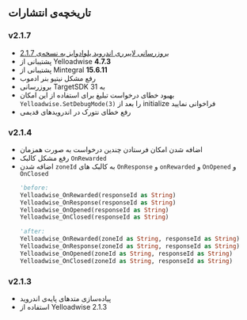 ## تاریخچه‌ی انتشارات


### v2.1.7
- [بروزرسانی لایبرری اندروید یلوادوایز به نسخه‌ی 2.1.7](https://docs.irancell.ir/plus-sdk/android/main/#v217---20220328) 
- پشتیبانی از Yelloadwise **4.7.3**
- پشتیبانی از Mintegral **15.6.11**
- رفع مشکل نیتیو بنر ادموب 
- بروزرسانی TargetSDK به 31
- بهبود خطای درخواست تبلیغ 
  برای استفاده از این امکان
  `Yelloadwise.SetDebugMode(3)`
  را بعد از initialize فراخوانی نمایید
- رفع خطای نتورک در اندرویدهای قدیمی

### v2.1.4
- اضافه شدن امکان فرستادن چندین درخواست به صورت همزمان
- رفع مشکل کالبک `OnRewarded`
- اضافه شدن `zoneId` به کالبک های `OnResponse` و `onRewarded` و `OnOpened` و `OnClosed`
  ```vb
  'before:
  Yelloadwise_OnRewarded(responseId as String)
  Yelloadwise_OnResponse(responseId as String)
  Yelloadwise_OnOpened(responseId as String)
  Yelloadwise_OnClosed(responseId as String)
  
  'after:
  Yelloadwise_OnRewarded(zoneId as String, responseId as String)
  Yelloadwise_OnResponse(zoneId as String, responseId as String)
  Yelloadwise_OnOpened(zoneId as String, responseId as String)
  Yelloadwise_OnClosed(zoneId as String, responseId as String)
  ```


### v2.1.3
- پیاده‌سازی متدهای پایه‌ی اندروید
- استفاده از Yelloadwise 2.1.3
